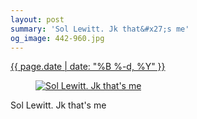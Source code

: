 ```yaml
---
layout: post
summary: 'Sol Lewitt. Jk that&#x27;s me'
og_image: 442-960.jpg
---
```


<div class="post">
 <time>
  <a href="/442">
   {{ page.date | date: "%B %-d, %Y" }}
  </a>
 </time>
 <a href="/442">
  <figure data-taken="10/30/2015">
   <img alt="Sol Lewitt. Jk that's me" sizes="(min-width: 700px) 50vw, calc(100vw - 2rem)" src="{{ site.assets_url }}/442-480.jpg" srcset="{{ site.assets_url }}/442-960.jpg 960w, {{ site.assets_url }}/442-720.jpg 720w, {{ site.assets_url }}/442-480.jpg 480w, {{ site.assets_url }}/442-240.jpg 240w"/>
  </figure>
 </a>
 <span>
  Sol Lewitt. Jk that's me
 </span>
</div>
